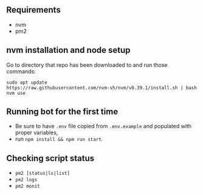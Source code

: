 ## Requirements
- nvm
- pm2

## nvm installation and node setup
Go to directory that repo has been downloaded to and run those commands:
```
sudo apt update
https://raw.githubusercontent.com/nvm-sh/nvm/v0.39.1/install.sh | bash
nvm use
```

## Running bot for the first time
- Be sure to have `.env` file copied from `.env.example` and populated with proper variables,
- run `npm install && npm run start`.

## Checking script status
- `pm2 [status|ls|list]`
- `pm2 logs`
- `pm2 monit`